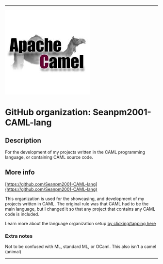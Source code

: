 
***

![ApacheCAML.jpeg failed to load. The file may be missing or corrupt. Check the file path for errors first.](/AdditionalInfo/1/Seanpm2001-CAML-lang/ApacheCAML.jpeg)

# GitHub organization: Seanpm2001-CAML-lang

## Description

For the development of my projects written in the CAML programming language, or containing CAML source code.

## More info

[https://github.com/Seanpm2001-CAML-lang](https://github.com/Seanpm2001-CAML-lang)

This organization is used for the showcasing, and development of my projects written in CAML. The original rule was that CAML had to be the main language, but I changed it so that any project that contains any CAML code is included.

Learn more about the language organization setup [by clicking/tapping here](/AdditionalInfo/LanguageOrgs/README.md)

### Extra notes

Not to be confused with ML, standard ML, or OCaml. This also isn't a camel (animal)

***

